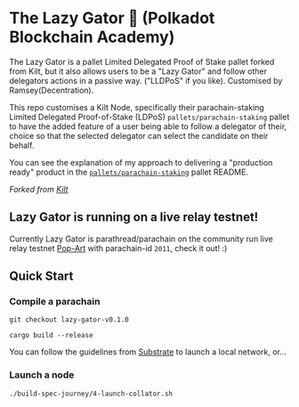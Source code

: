 # The Lazy Gator 🐊 (Polkadot Blockchain Academy)

The Lazy Gator is a pallet Limited Delegated Proof of Stake pallet forked from Kilt, but it also allows users to be a "Lazy Gator" and follow other delegators actions in a passive way. ("LLDPoS" if you like). Customised by Ramsey(Decentration).


This repo customises a Kilt Node, specifically their parachain-staking Limited Delegated Proof-of-Stake (LDPoS) `pallets/parachain-staking` pallet to have the added feature of a user being able to follow a delegator of their, choice so that the selected delegator can select the candidate on their behalf. 

You can see the explanation of my approach to delivering a "production ready" product in the [`pallets/parachain-staking`](./pallets/parachain-staking/README.md) pallet README.

_Forked from [Kilt](https://github.com/KILTprotocol/kilt-node/)_

## Lazy Gator is running on a live relay testnet!

Currently Lazy Gator is parathread/parachain on the community run live relay testnet [Pop-Art](https://apps.decentration.org/?rpc=wss%3A%2F%2Fpopart1.jelliedowl.com#/parachains) with parachain-id `2011`, check it out! :) 


## Quick Start

### Compile a parachain

`git checkout lazy-gator-v0.1.0`

`cargo build --release`

You can follow the guidelines from [Substrate](https://docs.substrate.io/tutorials/connect-other-chains/local-relay/) to launch a local network, or...

### Launch a node 

`./build-spec-journey/4-launch-collator.sh`



